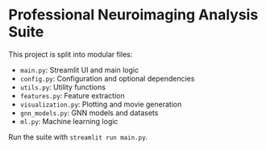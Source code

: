 # Professional Neuroimaging Analysis Suite

This project is split into modular files:
- `main.py`: Streamlit UI and main logic
- `config.py`: Configuration and optional dependencies
- `utils.py`: Utility functions
- `features.py`: Feature extraction
- `visualization.py`: Plotting and movie generation
- `gnn_models.py`: GNN models and datasets
- `ml.py`: Machine learning logic

Run the suite with `streamlit run main.py`.
